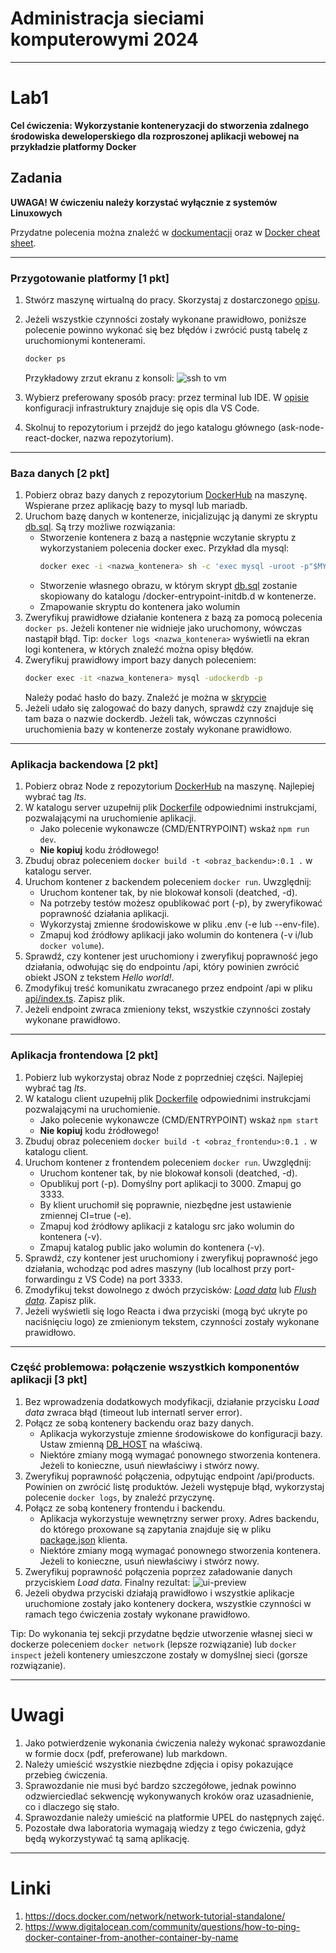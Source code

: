 # Administracja sieciami komputerowymi 2024

---

# Lab1

**Cel ćwiczenia: Wykorzystanie konteneryzacji do stworzenia zdalnego środowiska deweloperskiego dla rozproszonej aplikacji webowej na przykładzie platformy Docker**

## Zadania

**UWAGA! W ćwiczeniu należy korzystać wyłącznie z systemów Linuxowych**

Przydatne polecenia można znaleźć w [dockumentacji](https://docs.docker.com/engine/reference/commandline/cli/) oraz w [Docker cheat sheet](https://docs.docker.com/get-started/docker_cheatsheet.pdf).

---

### Przygotowanie platformy [1 pkt]

1. Stwórz maszynę wirtualną do pracy. Skorzystaj z dostarczonego [opisu](/infra/README.md).
2. Jeżeli wszystkie czynności zostały wykonane prawidłowo, poniższe polecenie powinno wykonać się bez błędów i zwrócić pustą tabelę z uruchomionymi kontenerami.

   ```bash
   docker ps
   ```

   Przykładowy zrzut ekranu z konsoli:
   ![ssh to vm](/res/ssh-verify.png)

3. Wybierz preferowany sposób pracy: przez terminal lub IDE. W [opisie](/infra/README.md) konfiguracji infrastruktury znajduje się opis dla VS Code.
4. Skolnuj to repozytorium i przejdź do jego katalogu głównego (ask-node-react-docker, nazwa repozytorium).

---

### Baza danych [2 pkt]

1. Pobierz obraz bazy danych z repozytorium [DockerHub](https://hub.docker.com/) na maszynę. Wspierane przez aplikację bazy to mysql lub mariadb.
2. Uruchom bazę danych w kontenerze, inicjalizując ją danymi ze skryptu [db.sql](/db/db.sql). Są trzy możliwe rozwiązania:
   - Stworzenie kontenera z bazą a następnie wczytanie skryptu z wykorzystaniem polecenia docker exec. Przykład dla mysql:
     ```bash
     docker exec -i <nazwa_kontenera> sh -c 'exec mysql -uroot -p"$MYSQL_ROOT_PASSWORD"' < /path/to/db.sql
     ```
   - Stworzenie własnego obrazu, w którym skrypt [db.sql](/db/db.sql) zostanie skopiowany do katalogu /docker-entrypoint-initdb.d w kontenerze.
   - Zmapowanie skryptu do kontenera jako wolumin
3. Zweryfikuj prawidłowe działanie kontenera z bazą za pomocą polecenia `docker ps`. Jeżeli kontener nie widnieje jako uruchomony, wówczas nastąpił błąd. Tip: `docker logs <nazwa_kontenera>` wyświetli na ekran logi kontenera, w których znaleźć można opisy błędów.
4. Zweryfikuj prawidłowy import bazy danych poleceniem:
   ```bash
   docker exec -it <nazwa_kontenera> mysql -udockerdb -p
   ```
   Należy podać hasło do bazy. Znaleźć je można w [skrypcie](/db/db.sql#L19)
5. Jeżeli udało się zalogować do bazy danych, sprawdź czy znajduje się tam baza o nazwie dockerdb. Jeżeli tak, wówczas czynności uruchomienia bazy w kontenerze zostały wykonane prawidłowo.

---

### Aplikacja backendowa [2 pkt]

1. Pobierz obraz Node z repozytorium [DockerHub](https://hub.docker.com/_/node) na maszynę. Najlepiej wybrać tag _lts_.
2. W katalogu server uzupełnij plik [Dockerfile](/server/Dockerfile) odpowiednimi instrukcjami, pozwalającymi na uruchomienie aplikacji.
   - Jako polecenie wykonawcze (CMD/ENTRYPOINT) wskaż `npm run dev`.
   - **Nie kopiuj** kodu źródłowego!
3. Zbuduj obraz poleceniem `docker build -t <obraz_backendu>:0.1 .` w katalogu server.
4. Uruchom kontener z backendem poleceniem `docker run`. Uwzględnij:
   - Uruchom kontener tak, by nie blokował konsoli (deatched, -d).
   - Na potrzeby testów możesz opublikować port (-p), by zweryfikować poprawność działania aplikacji.
   - Wykorzystaj zmienne środowiskowe w pliku .env (-e lub --env-file).
   - Zmapuj kod źródłowy aplikacji jako wolumin do kontenera (-v i/lub `docker volume`).
5. Sprawdź, czy kontener jest uruchomiony i zweryfikuj poprawność jego działania, odwołując się do endpointu /api, który powinien zwrócić obiekt JSON z tekstem _Hello world!_.
6. Zmodyfikuj treść komunikatu zwracanego przez endpoint /api w pliku [api/index.ts](/server/src/api/index.ts#L8). Zapisz plik.
7. Jeżeli endpoint zwraca zmieniony tekst, wszystkie czynności zostały wykonane prawidłowo.

---

### Aplikacja frontendowa [2 pkt]

1. Pobierz lub wykorzystaj obraz Node z poprzedniej części. Najlepiej wybrać tag _lts_.
2. W katalogu client uzupełnij plik [Dockerfile](/client/Dockerfile) odpowiednimi instrukcjami pozwalającymi na uruchomienie.
   - Jako polecenie wykonawcze (CMD/ENTRYPOINT) wskaż `npm start`
   - **Nie kopiuj** kodu źródłowego!
3. Zbuduj obraz poleceniem `docker build -t <obraz_frontendu>:0.1 .` w katalogu client.
4. Uruchom kontener z frontendem poleceniem `docker run`. Uwzględnij:
   - Uruchom kontener tak, by nie blokował konsoli (deatched, -d).
   - Opublikuj port (-p). Domyślny port aplikacji to 3000. Zmapuj go 3333.
   - By klient uruchomił się poprawnie, niezbędne jest ustawienie zmiennej CI=true (-e).
   - Zmapuj kod źródłowy aplikacji z katalogu src jako wolumin do kontenera (-v).
   - Zmapuj katalog public jako wolumin do kontenera (-v).
5. Sprawdź, czy kontener jest uruchomiony i zweryfikuj poprawność jego działania, wchodząc pod adres maszyny (lub localhost przy port-forwardingu z VS Code) na port 3333.
6. Zmodyfikuj tekst dowolnego z dwóch przycisków: [_Load data_](/client/src/components/Layout/Layout.tsx#L30) lub [_Flush data_](/client/src/components/Layout/Layout.tsx#L35). Zapisz plik.
7. Jeżeli wyświetli się logo Reacta i dwa przyciski (mogą być ukryte po naciśnięciu logo) ze zmienionym tekstem, czynności zostały wykonane prawidłowo.

---

### Część problemowa: połączenie wszystkich komponentów aplikacji [3 pkt]

1. Bez wprowadzenia dodatkowych modyfikacji, działanie przycisku _Load data_ zwraca błąd (timeout lub internatl server error).
2. Połącz ze sobą kontenery backendu oraz bazy danych.
   - Aplikacja wykorzystuje zmienne środowiskowe do konfiguracji bazy. Ustaw zmienną [DB_HOST](/server/.env#L7) na właściwą.
   - Niektóre zmiany mogą wymagać ponownego stworzenia kontenera. Jeżeli to konieczne, usuń niewłaściwy i stwórz nowy.
3. Zweryfikuj poprawność połączenia, odpytując endpoint /api/products. Powinien on zwrócić listę produktów. Jeżeli występuje błąd, wykorzystaj polecenie `docker logs`, by znaleźć przyczynę.
4. Połącz ze sobą kontenery frontendu i backendu.
   - Aplikacja wykorzystuje wewnętrzny serwer proxy. Adres backendu, do którego proxowane są zapytania znajduje się w pliku [package.json](/client/package.json#L9) klienta.
   - Niektóre zmiany mogą wymagać ponownego stworzenia kontenera. Jeżeli to konieczne, usuń niewłaściwy i stwórz nowy.
5. Zweryfikuj poprawność połączenia poprzez załadowanie danych przyciskiem _Load data_. Finalny rezultat:
   ![ui-preview](/res/ui-preview.png)
6. Jeżeli obydwa przyciski działają prawidłowo i wszystkie aplikacje uruchomione zostały jako kontenery dockera, wszystkie czynności w ramach tego ćwiczenia zostały wykonane prawidłowo.

Tip: Do wykonania tej sekcji przydatne będzie utworzenie własnej sieci w dockerze poleceniem `docker network` (lepsze rozwiązanie) lub `docker inspect` jeżeli kontenery umieszczone zostały w domyślnej sieci (gorsze rozwiązanie).

---

# Uwagi

1. Jako potwierdzenie wykonania ćwiczenia należy wykonać sprawozdanie w formie docx (pdf, preferowane) lub markdown.
2. Należy umieścić wszystkie niezbędne zdjęcia i opisy pokazujące przebieg ćwiczenia.
3. Sprawozdanie nie musi być bardzo szczegółowe, jednak powinno odzwierciedlać sekwencję wykonywanych kroków oraz uzasadnienie, co i dlaczego się stało.
4. Sprawozdanie należy umieścić na platformie UPEL do następnych zajęć.
5. Pozostałe dwa laboratoria wymagają wiedzy z tego ćwiczenia, gdyż będą wykorzystywać tą samą aplikację.

---

# Linki

1. https://docs.docker.com/network/network-tutorial-standalone/
2. https://www.digitalocean.com/community/questions/how-to-ping-docker-container-from-another-container-by-name
